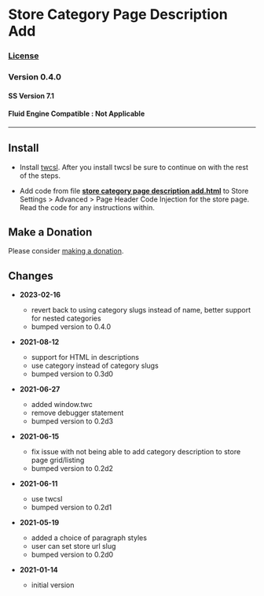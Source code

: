 # Store Category Page Description Add

### [License][1]

### Version 0.4.0

#### SS Version 7.1

#### Fluid Engine Compatible : Not Applicable

---

## Install

* Install [twcsl][2]. After you install twcsl be sure to continue on with the
  rest of the steps.
  
* Add code from file **[store category page description add.html][3]** to Store
  Settings > Advanced > Page Header Code Injection for the store page. Read the
  code for any instructions within.

## Make a Donation

Please consider [making a donation][4].

## Changes

* **2023-02-16**

  * revert back to using category slugs instead of name, better support for
    nested categories
  * bumped version to 0.4.0
  
* **2021-08-12**

  * support for HTML in descriptions
  * use category instead of category slugs
  * bumped version to 0.3d0
  
* **2021-06-27**

  * added window.twc
  * remove debugger statement
  * bumped version to 0.2d3
  
* **2021-06-15**

  * fix issue with not being able to add category description to store page
    grid/listing
  * bumped version to 0.2d2
  
* **2021-06-11**

  * use twcsl
  * bumped version to 0.2d1
  
* **2021-05-19**

  * added a choice of paragraph styles
  * user can set store url slug
  * bumped version to 0.2d0
  
* **2021-01-14**

  * initial version

[1]: https://github.com/tomsWebConsulting/twcsl/blob/main/LICENSE.txt#L1
[2]: https://github.com/tomsWebConsulting/twcsl#install-options
[3]: store%20category%20page%20description%20add.html#L1
[4]: https://github.com/tomsWebConsulting/twcsl#make-a-donation
